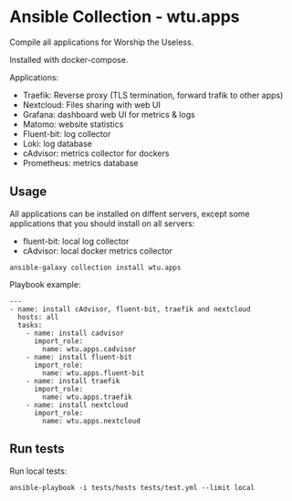 # Ansible Collection - wtu.apps

Compile all applications for Worship the Useless.

Installed with docker-compose.

Applications:
* Traefik: Reverse proxy (TLS termination, forward trafik to other apps)
* Nextcloud: Files sharing with web UI
* Grafana: dashboard web UI for metrics & logs
* Matomo: website statistics
* Fluent-bit: log collector
* Loki: log database
* cAdvisor: metrics collector for dockers
* Prometheus: metrics database

## Usage

All applications can be installed on diffent servers, except some applications that you should install on all servers:
* fluent-bit: local log collector
* cAdvisor: local docker metrics collector

`ansible-galaxy collection install wtu.apps`

Playbook example:
```
---
- name: install cAdvisor, fluent-bit, traefik and nextcloud
  hosts: all
  tasks:
    - name: install cadvisor
      import_role:
        name: wtu.apps.cadvisor
    - name: install fluent-bit
      import_role:
        name: wtu.apps.fluent-bit
    - name: install traefik
      import_role:
        name: wtu.apps.traefik
    - name: install nextcloud
      import_role:
        name: wtu.apps.nextcloud
```

## Run tests

Run local tests:

```
ansible-playbook -i tests/hosts tests/test.yml --limit local
```

